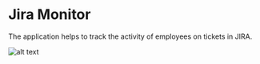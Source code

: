 # Jira Monitor

The application helps to track the activity of employees on tickets in JIRA.


![alt text](https://wac-cdn.atlassian.com/dam/jcr:378c3943-e4b8-4870-9db5-7bc2773d17a3/jirasoftware_rgb_blue_updated.png)
